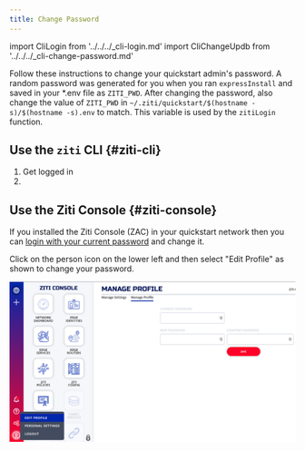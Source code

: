 ```yaml
---
title: Change Password
---
```


import CliLogin from '../../../_cli-login.md'
import CliChangeUpdb from '../../../_cli-change-password.md'

Follow these instructions to change your quickstart admin's password. A random password was generated for you when you ran `expressInstall` and saved in your *.env file as `ZITI_PWD`. After changing the password, also change the value of `ZITI_PWD` in `~/.ziti/quickstart/$(hostname -s)/$(hostname -s).env` to match. This variable is used by the `zitiLogin` function.

## Use the `ziti` CLI {#ziti-cli}

1. Get logged in
    <CliLogin/>
1. <CliChangeUpdb/>

## Use the Ziti Console {#ziti-console}

If you installed the Ziti Console (ZAC) in your quickstart network then you can [login with your current password](../../../quickstarts/zac/index.md#login-and-use-zac) and change it.

Click on the person icon on the lower left and then select "Edit Profile" as shown to change your password.

![change password screenshot](../../../quickstarts/zac/zac_change_pwd.png)
